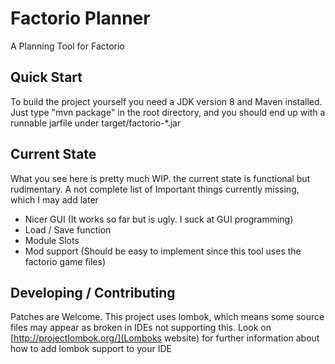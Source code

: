# Factorio Planner

A Planning Tool for Factorio

## Quick Start
To build the project yourself you need a JDK version 8 and Maven installed. Just type "mvn package" in the root directory, and you should end up with a runnable jarfile under target/factorio-*.jar

## Current State
What you see here is pretty much WIP. the current state is functional but rudimentary. A not complete list of Important things currently missing, which I may add later

- Nicer GUI (It works so far but is ugly. I suck at GUI programming)
- Load / Save function
- Module Slots
- Mod support (Should be easy to implement since this tool uses the factorio game files)

## Developing / Contributing
Patches are Welcome.
This project uses lombok, which means some source files may appear as broken in IDEs not supporting this. Look on [http://projectlombok.org/](Lomboks website) for further information about how to add lombok support to your IDE
